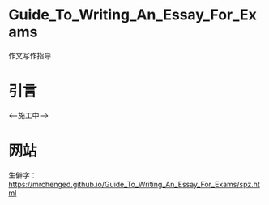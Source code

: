 # Guide_To_Writing_An_Essay_For_Exams
作文写作指导
# 引言
<--施工中-->
# 网站
生僻字：https://mrchenged.github.io/Guide_To_Writing_An_Essay_For_Exams/spz.html
